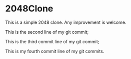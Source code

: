# 2048Clone
This is a simple 2048 clone. Any improvement is welcome.

This is the second line of my git commit;

This is the third commit line of my git commit;

This is my fourth commit line of my git commits.
